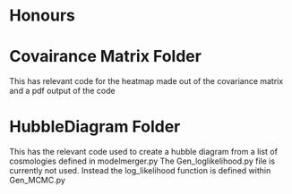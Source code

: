 # Honours


# Covairance Matrix Folder
This has relevant code for the heatmap made out of the covariance matrix and a pdf output of the code

# HubbleDiagram Folder
This has the relevant code used to create a hubble diagram from a list of cosmologies defined in modelmerger.py
The Gen_loglikelihood.py file is currently not used. Instead the log_likelihood function is defined within Gen_MCMC.py
